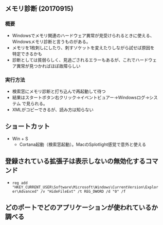 ## メモリ診断 (20170915)

### 概要
* Windowsでメモリ関連のハードウェア異常が見受けられるときに使える、Windowsメモリ診断と言うものがある。
* メモリを1枚刺しにしたり、刺すソケットを変えたりしながら試せば原因を特定できるかも
* 診断としては貧弱らしく、見過ごされるエラーもあるが、これでハードウェア異常が見つかればほぼ故障らしい

### 実行方法
* 検索窓にメモリ診断と打ち込んで再起動して待つ
* 結果はスタートボタン右クリック→イベントビュアー→Windowsログ→システム で見られる。
* XMLがコピーできるが、読み方は知らない


## ショートカット
* Win + S
    * Cortana起動（検索窓起動）。MacのSplotlight感覚で意外と使える

## 登録されている拡張子は表示しないの無効化するコマンド
* `reg add "HKEY_CURRENT_USER\Software\Microsoft\Windows\CurrentVersion\Explorer\Advanced" /v "HideFileExt" /t REG_DWORD /d "0" /f`

## どのポートでどのアプリケーションが使われているか調べる

